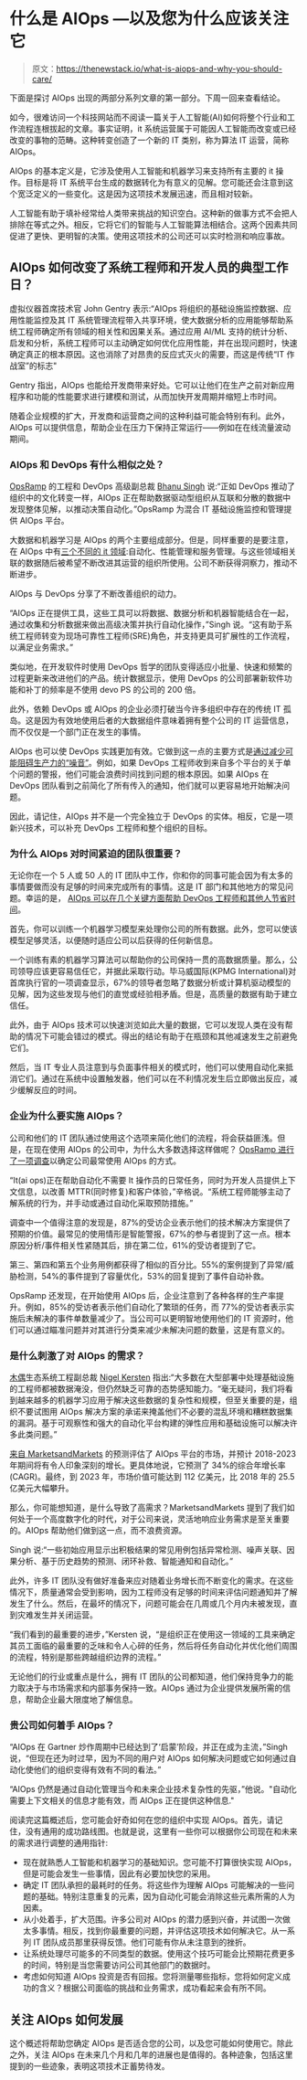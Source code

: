 # 什么是 AIOps —以及您为什么应该关注它

> 原文：<https://thenewstack.io/what-is-aiops-and-why-you-should-care/>

下面是探讨 AIOps 出现的两部分系列文章的第一部分。下周一回来查看结论。

如今，很难访问一个科技网站而不阅读一篇关于人工智能(AI)如何将整个行业和工作流程连根拔起的文章。事实证明，it 系统运营属于可能因人工智能而改变或已经改变的事物的范畴。这种转变创造了一个新的 IT 类别，称为算法 IT 运营，简称 AIOps。

AIOps 的基本定义是，它涉及使用人工智能和机器学习来支持所有主要的 it 操作。目标是将 IT 系统平台生成的数据转化为有意义的见解。您可能还会注意到这个宽泛定义的一些变化。这是因为这项技术发展迅速，而且相对较新。

人工智能有助于填补经常给人类带来挑战的知识空白。这种新的做事方式不会把人排除在等式之外。相反，它将它们的智能与人工智能算法相结合。这两个因素共同促进了更快、更明智的决策。使用这项技术的公司还可以实时检测和响应事故。

## AIOps 如何改变了系统工程师和开发人员的典型工作日？

虚拟仪器首席技术官 John Gentry 表示:“AIOps 将组织的基础设施监控数据、应用性能监控及其 IT 系统管理流程带入共享环境，使大数据分析的应用能够帮助系统工程师确定所有领域的相关性和因果关系。通过应用 AI/ML 支持的统计分析、启发和分析，系统工程师可以主动确定如何优化应用性能，并在出现问题时，快速确定真正的根本原因。这也消除了对昂贵的反应式灭火的需要，而这是传统“IT 作战室”的标志"

Gentry 指出，AIOps 也能给开发商带来好处。它可以让他们在生产之前对新应用程序和功能的性能要求进行建模和测试，从而加快开发周期并缩短上市时间。

随着企业规模的扩大，开发商和运营商之间的这种利益可能会特别有利。此外，AIOps 可以提供信息，帮助企业在压力下保持正常运行——例如在在线流量波动期间。

### AIOps 和 DevOps 有什么相似之处？

[OpsRamp](https://www.opsramp.com/) 的工程和 DevOps 高级副总裁 [Bhanu Singh](https://www.linkedin.com/in/bhanu-singh-ab888810/) 说:“正如 DevOps 推动了组织中的文化转变一样，AIOps 正在帮助数据驱动型组织从互联和分散的数据中发现整体见解，以推动决策自动化。”OpsRamp 为混合 IT 基础设施监控和管理提供 AIOps 平台。

大数据和机器学习是 AIOps 的两个主要组成部分。但是，同样重要的是要注意，在 AIOps 中有[三个不同的 it 领域](https://www.bmc.com/blogs/what-is-aiops/):自动化、性能管理和服务管理。与这些领域相关联的数据随后被希望不断改进其运营的组织所使用。公司不断获得洞察力，推动不断进步。

AIOps 与 DevOps 分享了不断改善组织的动力。

“AIOps 正在提供工具，这些工具可以将数据、数据分析和机器智能结合在一起，通过收集和分析数据来做出高级决策并执行自动化操作，”Singh 说。“这有助于系统工程师转变为现场可靠性工程师(SRE)角色，并支持更具可扩展性的工作流程，以满足业务需求。”

类似地，在开发软件时使用 DevOps 哲学的团队变得适应小批量、快速和频繁的过程更新来改进他们的产品。统计数据显示，使用 DevOps 的公司部署新软件功能和补丁的频率是不使用 devo PS 的公司的 200 倍。

此外，依赖 DevOps 或 AIOps 的企业必须打破当今许多组织中存在的传统 IT 孤岛。这是因为有效地使用后者的大数据组件意味着拥有整个公司的 IT 运营信息，而不仅仅是一个部门正在发生的事情。

AIOps 也可以使 DevOps 实践更加有效。它做到这一点的主要方式是[通过减少可能阻碍生产力的“噪音”](https://devops.com/how-aiops-makes-devops-less-noisy/)。例如，如果 DevOps 工程师收到来自多个平台的关于单个问题的警报，他们可能会浪费时间找到问题的根本原因。如果 AIOps 在 DevOps 团队看到之前简化了所有传入的通知，他们就可以更容易地开始解决问题。

因此，请记住，AIOps 并不是一个完全独立于 DevOps 的实体。相反，它是一项新兴技术，可以补充 DevOps 工程师和整个组织的目标。

### 为什么 AIOps 对时间紧迫的团队很重要？

无论你在一个 5 人或 50 人的 IT 团队中工作，你和你的同事可能会因为有太多的事情要做而没有足够的时间来完成所有的事情。这是 IT 部门和其他地方的常见问题。幸运的是， [AIOps 可以在几个关键方面帮助 DevOps 工程师和其他人节省时间](https://dzone.com/articles/what-is-aiops-the-next-level-of-devops-services)。

首先，你可以训练一个机器学习模型来处理你公司的所有数据。此外，您可以使该模型足够灵活，以便随时适应公司以后获得的任何新信息。

一个训练有素的机器学习算法可以帮助你的公司保持一贯的高数据质量。那么，公司领导应该更容易信任它，并据此采取行动。毕马威国际(KPMG International)对首席执行官的一项调查显示，67%的领导者忽略了数据分析或计算机驱动模型的见解，因为这些发现与他们的直觉或经验相矛盾。但是，高质量的数据有助于建立信任。

此外，由于 AIOps 技术可以快速浏览如此大量的数据，它可以发现人类在没有帮助的情况下可能会错过的模式。得出的结论有助于在瓶颈和其他减速发生之前避免它们。

然后，当 IT 专业人员注意到与负面事件相关的模式时，他们可以使用自动化来抵消它们。通过在系统中设置触发器，他们可以在不利情况发生后立即做出反应，减少缓解反应的时间。

### 企业为什么要实施 AIOps？

公司和他们的 IT 团队通过使用这个选项来简化他们的流程，将会获益匪浅。但是，在现在使用 AIOps 的公司中，为什么大多数选择这样做呢？ [OpsRamp 进行了一项调查](https://www.opsramp.com/wp-content/uploads/2019/04/The-OpsRamp-State-of-AIOps-Report.pdf)以确定公司最常使用 AIOps 的方式。

“It(ai ops)正在帮助自动化不需要 It 操作员的日常任务，同时为开发人员提供上下文信息，以改善 MTTR(同时修复)和客户体验，”辛格说。“系统工程师能够主动了解系统的行为，并手动或通过自动化采取预防措施。”

调查中一个值得注意的发现是，87%的受访企业表示他们的技术解决方案提供了预期的价值。最常见的使用情形是智能警报，67%的参与者提到了这一点。根本原因分析/事件相关性紧随其后，排在第二位，61%的受访者提到了它。

第三、第四和第五个业务用例都获得了相似的百分比。55%的案例提到了异常/威胁检测，54%的事件提到了容量优化，53%的回复提到了事件自动补救。

OpsRamp 还发现，在开始使用 AIOps 后，企业注意到了各种各样的生产率提升。例如，85%的受访者表示他们自动化了繁琐的任务，而 77%的受访者表示实施后未解决的事件单数量减少了。当公司可以更明智地使用他们的 IT 资源时，他们可以通过瞄准问题并对其进行分类来减少未解决问题的数量，这是有意义的。

### 是什么刺激了对 AIOps 的需求？

[木偶](https://puppet.com/)生态系统工程副总裁 [Nigel Kersten](https://www.linkedin.com/in/nigelkersten/) 指出:“大多数在大型部署中处理基础设施的工程师都被数据淹没，但仍然缺乏可靠的态势感知能力。“毫无疑问，我们将看到越来越多的机器学习应用于解决这些数据的复杂性和规模，但至关重要的是，组织不要试图用 AIOps 解决方案的承诺来掩盖他们不必要的混乱环境和糟糕数据集的漏洞。基于可观察性和强大的自动化平台构建的弹性应用和基础设施可以解决许多此类问题。”

[来自 MarketsandMarkets](https://www.marketsandmarkets.com/PressReleases/aiops-platform.asp) 的预测评估了 AIOps 平台的市场，并预计 2018-2023 年期间将有令人印象深刻的增长。更具体地说，它预测了 34%的综合年增长率(CAGR)。最终，到 2023 年，市场价值可能达到 112 亿美元，比 2018 年的 25.5 亿美元大幅攀升。

那么，你可能想知道，是什么导致了高需求？MarketsandMarkets 提到了我们如何处于一个高度数字化的时代，对于公司来说，灵活地响应业务需求是至关重要的。AIOps 帮助他们做到这一点，而不浪费资源。

Singh 说:“一些初始应用显示出积极结果的常见用例包括异常检测、噪声关联、因果分析、基于历史趋势的预测、闭环补救、智能通知和自动化。”

此外，许多 IT 团队没有做好准备来应对随着业务增长而不断变化的需求。在这些情况下，质量通常会受到影响，因为工程师没有足够的时间来评估问题通知并了解发生了什么。然后，在最坏的情况下，问题可能会在几周或几个月内未被发现，直到灾难发生并关闭运营。

“我们看到的最重要的进步，”Kersten 说，“是组织正在使用这一领域的工具来确定其员工面临的最重要的乏味和令人心碎的任务，然后将任务自动化并优化他们周围的流程，特别是那些跨越组织边界的流程。”

无论他们的行业或重点是什么，拥有 IT 团队的公司都知道，他们保持竞争力的能力取决于与市场需求和内部事务保持一致。AIOps 通过为企业提供发展所需的信息，帮助企业最大限度地了解信息。

### 贵公司如何着手 AIOps？

“AIOps 在 Gartner 炒作周期中已经达到了‘启蒙’阶段，并正在成为主流，”Singh 说，“但现在还为时过早，因为不同的用户对 AIOps 如何解决问题或它如何通过自动化使他们的组织变得有效有不同的看法。”

“AIOps 仍然是通过自动化管理当今和未来企业技术复杂性的先驱，”他说。"自动化需要上下文相关的信息才能有效，而 AIOps 正在提供这种信息."

阅读完这篇概述后，您可能会好奇如何在您的组织中实现 AIOps。首先，请记住，没有通用的成功路线图。也就是说，这里有一些你可以根据你公司现在和未来的需求进行调整的通用指针:

*   现在就熟悉人工智能和机器学习的基础知识。您可能不打算很快实现 AIOps，但是可能会发生一些事情，因此有必要加快您的采用。
*   确定 IT 团队承担的最耗时的任务。将这些作为理解 AIOps 可能解决的一些问题的基础。特别注意重复的元素，因为自动化可能会消除这些元素所需的人为因素。
*   从小处着手，扩大范围。许多公司对 AIOps 的潜力感到兴奋，并试图一次做太多事情。相反，找到你最重要的问题，并评估这项技术如何解决它。从一系列 IT 团队成员那里获得反馈。他们可能有你从未注意到的挫折。
*   让系统处理尽可能多的不同类型的数据。使用这个技巧可能会比预期花费更多的时间，特别是当您需要访问公司其他部门的数据时。
*   考虑如何知道 AIOps 投资是否有回报。您将测量哪些指标，您将如何定义成功的含义？根据公司面临的挑战和业务需求，成功看起来会有所不同。

## 关注 AIOps 如何发展

这个概述将帮助您确定 AIOps 是否适合您的公司，以及您可能如何使用它。除此之外，关注 AIOps 在未来几个月和几年的进展也是值得的。各种迹象，包括这里提到的一些迹象，表明这项技术正蓄势待发。

<svg xmlns:xlink="http://www.w3.org/1999/xlink" viewBox="0 0 68 31" version="1.1"><title>Group</title> <desc>Created with Sketch.</desc></svg>